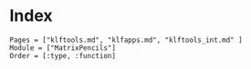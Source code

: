 # Index

```@index
Pages = ["klftools.md", "klfapps.md", "klftools_int.md" ]
Module = ["MatrixPencils"]
Order = [:type, :function]
```
